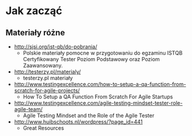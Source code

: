 # Jak zacząć

## Materiały różne

* http://sjsi.org/ist-qb/do-pobrania/
    * Polskie materiały pomocne w przygotowaniu do egzaminu ISTQB Certyfikowany Tester Poziom Podstawowy oraz Poziom Zaawansowany.
* http://testerzy.pl/materialy/
    * testerzy.pl materiały
* http://www.testingexcellence.com/how-to-setup-a-qa-function-from-scratch-for-agile-projects/
    * How To Setup a QA Function From Scratch For Agile Startups
* http://www.testingexcellence.com/agile-testing-mindset-tester-role-agile-team/
    * Agile Testing Mindset and the Role of the Agile Tester
* http://www.huibschoots.nl/wordpress/?page_id=441
    * Great Resources